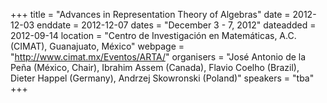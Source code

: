 +++
title = "Advances in Representation Theory of Algebras"
date = 2012-12-03
enddate = 2012-12-07
dates = "December 3 - 7, 2012"
dateadded = 2012-09-14
location = "Centro de Investigación en Matemáticas, A.C. (CIMAT), Guanajuato, México"
webpage = "http://www.cimat.mx/Eventos/ARTA/"
organisers = "José Antonio de la Peña (México, Chair), Ibrahim Assem (Canada), Flavio Coelho (Brazil), Dieter Happel (Germany), Andrzej Skowronski (Poland)"
speakers = "tba"
+++
